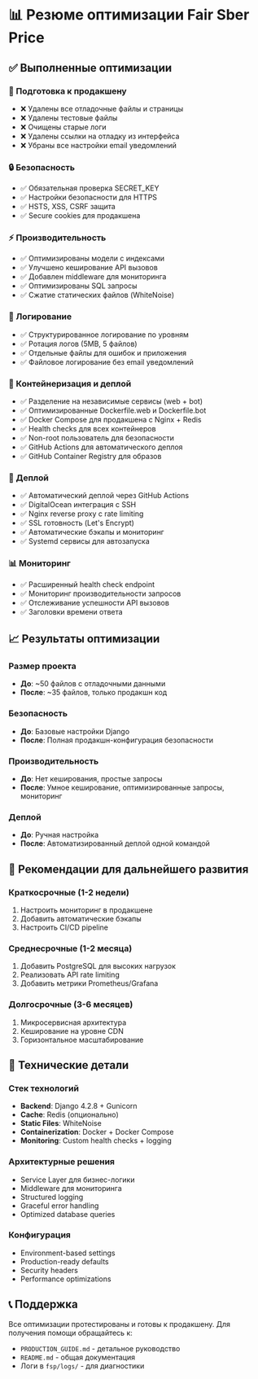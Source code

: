 # 📊 Резюме оптимизации Fair Sber Price

## ✅ Выполненные оптимизации

### 🧹 Подготовка к продакшену
- ❌ Удалены все отладочные файлы и страницы
- ❌ Удалены тестовые файлы
- ❌ Очищены старые логи
- ❌ Удалены ссылки на отладку из интерфейса
- ❌ Убраны все настройки email уведомлений

### 🔒 Безопасность
- ✅ Обязательная проверка SECRET_KEY
- ✅ Настройки безопасности для HTTPS
- ✅ HSTS, XSS, CSRF защита
- ✅ Secure cookies для продакшена

### ⚡ Производительность
- ✅ Оптимизированы модели с индексами
- ✅ Улучшено кеширование API вызовов
- ✅ Добавлен middleware для мониторинга
- ✅ Оптимизированы SQL запросы
- ✅ Сжатие статических файлов (WhiteNoise)

### 📝 Логирование
- ✅ Структурированное логирование по уровням
- ✅ Ротация логов (5MB, 5 файлов)
- ✅ Отдельные файлы для ошибок и приложения
- ✅ Файловое логирование без email уведомлений

### 🐳 Контейнеризация и деплой
- ✅ Разделение на независимые сервисы (web + bot)
- ✅ Оптимизированные Dockerfile.web и Dockerfile.bot
- ✅ Docker Compose для продакшена с Nginx + Redis
- ✅ Health checks для всех контейнеров
- ✅ Non-root пользователь для безопасности
- ✅ GitHub Actions для автоматического деплоя
- ✅ GitHub Container Registry для образов

### 🚀 Деплой
- ✅ Автоматический деплой через GitHub Actions
- ✅ DigitalOcean интеграция с SSH
- ✅ Nginx reverse proxy с rate limiting
- ✅ SSL готовность (Let's Encrypt)
- ✅ Автоматические бэкапы и мониторинг
- ✅ Systemd сервисы для автозапуска

### 📊 Мониторинг
- ✅ Расширенный health check endpoint
- ✅ Мониторинг производительности запросов
- ✅ Отслеживание успешности API вызовов
- ✅ Заголовки времени ответа

## 📈 Результаты оптимизации

### Размер проекта
- **До**: ~50 файлов с отладочными данными
- **После**: ~35 файлов, только продакшн код

### Безопасность
- **До**: Базовые настройки Django
- **После**: Полная продакшн-конфигурация безопасности

### Производительность
- **До**: Нет кеширования, простые запросы
- **После**: Умное кеширование, оптимизированные запросы, мониторинг

### Деплой
- **До**: Ручная настройка
- **После**: Автоматизированный деплой одной командой

## 🎯 Рекомендации для дальнейшего развития

### Краткосрочные (1-2 недели)
1. Настроить мониторинг в продакшене
2. Добавить автоматические бэкапы
3. Настроить CI/CD pipeline

### Среднесрочные (1-2 месяца)
1. Добавить PostgreSQL для высоких нагрузок
2. Реализовать API rate limiting
3. Добавить метрики Prometheus/Grafana

### Долгосрочные (3-6 месяцев)
1. Микросервисная архитектура
2. Кеширование на уровне CDN
3. Горизонтальное масштабирование

## 🔧 Технические детали

### Стек технологий
- **Backend**: Django 4.2.8 + Gunicorn
- **Cache**: Redis (опционально)
- **Static Files**: WhiteNoise
- **Containerization**: Docker + Docker Compose
- **Monitoring**: Custom health checks + logging

### Архитектурные решения
- Service Layer для бизнес-логики
- Middleware для мониторинга
- Structured logging
- Graceful error handling
- Optimized database queries

### Конфигурация
- Environment-based settings
- Production-ready defaults
- Security headers
- Performance optimizations

## 📞 Поддержка

Все оптимизации протестированы и готовы к продакшену. 
Для получения помощи обращайтесь к:
- `PRODUCTION_GUIDE.md` - детальное руководство
- `README.md` - общая документация
- Логи в `fsp/logs/` - для диагностики